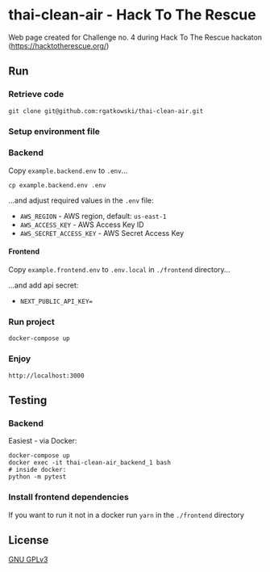 # thai-clean-air - Hack To The Rescue

Web page created for Challenge no. 4 during Hack To The Rescue hackaton (https://hacktotherescue.org/)

## Run

### Retrieve code
   `git clone git@github.com:rgatkowski/thai-clean-air.git`

### Setup environment file
### Backend
   Copy `example.backend.env` to `.env`...
   ```shell
   cp example.backend.env .env
   ```
   
...and adjust required values in the `.env` file:
* `AWS_REGION` - AWS region, default: `us-east-1`
* `AWS_ACCESS_KEY` - AWS Access Key ID 
* `AWS_SECRET_ACCESS_KEY` - AWS Secret Access Key

#### Frontend
   Copy `example.frontend.env` to `.env.local` in `./frontend` directory...

   ...and add api secret:
* `NEXT_PUBLIC_API_KEY=`

   
### Run project
   `docker-compose up`

### Enjoy
`http://localhost:3000`

## Testing
### Backend
Easiest - via Docker:
```shell
docker-compose up
docker exec -it thai-clean-air_backend_1 bash
# inside docker:
python -m pytest
```

### Install frontend dependencies
   If you want to run it not in a docker
   run `yarn` in the `./frontend` directory




## License

[GNU GPLv3](https://choosealicense.com/licenses/gpl-3.0/)

